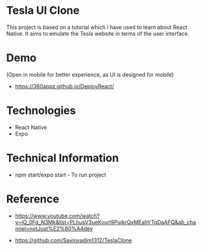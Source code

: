 # Tesla UI Clone

This project is based on a tutorial which I have used to learn about React Native. It aims to emulate the Tesla website in terms of the user interface.

# Demo
(Open in mobile for better experience, as UI is designed for mobile)
 * https://360appz.github.io/DeployReact/ <nbsp>
 

# Technologies
* React Native
* Expo


# Technical Information
* npm start/expo start - To run project

# Reference
* https://www.youtube.com/watch?v=iQ_0Fd_N3Mk&list=PLhusV3ueKvurI9PujkrQxMEahYTqDaAFQ&ab_channel=notJust%E2%80%A4dev <nbsp>

* https://github.com/Savinvadim1312/TeslaClone
